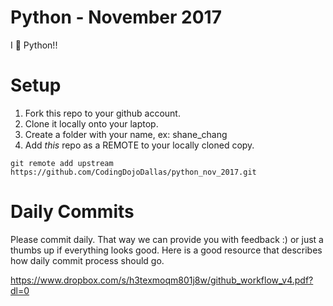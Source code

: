 Python - November 2017
====================
I :snake: Python!!

# Setup
 1. Fork this repo to your github account.
 2. Clone it locally onto your laptop.
 3. Create a folder with your name, ex: shane_chang
 4. Add *this* repo as a REMOTE to your locally cloned copy.
 ```
 git remote add upstream https://github.com/CodingDojoDallas/python_nov_2017.git
 ```

# Daily Commits

Please commit daily. That way we can provide you with feedback :) or just a thumbs up if everything looks good. Here is a good resource that describes how daily commit process should go.

https://www.dropbox.com/s/h3texmoqm801j8w/github_workflow_v4.pdf?dl=0
